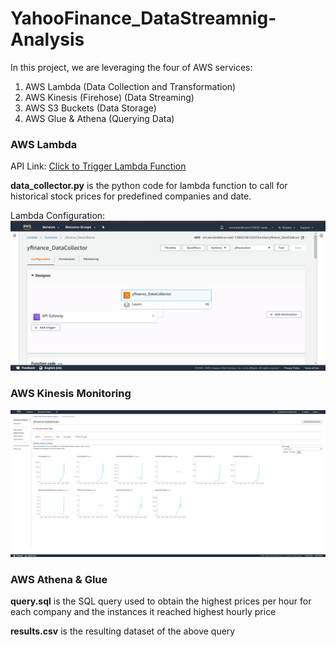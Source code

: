 # YahooFinance_DataStreamnig-Analysis

In this project, we are leveraging the four of AWS services:
1. AWS Lambda (Data Collection and Transformation)
2. AWS Kinesis (Firehose) (Data Streaming)
3. AWS S3 Buckets (Data Storage)
4. AWS Glue & Athena (Querying Data)





### AWS Lambda

API Link: [Click to Trigger Lambda Function](https://l6ziaw192j.execute-api.us-east-1.amazonaws.com/default/yfinance_DataCollector)

**data_collector.py** is the python code for lambda function to call for historical stock prices for predefined companies and date.

Lambda Configuration:
![](Images/LambdaConfig.png)






### AWS Kinesis Monitoring

![](Images/KinesisMonitor.png)







### AWS Athena & Glue

**query.sql** is the SQL query used to obtain the highest prices per hour for each company and the instances it reached highest hourly price

**results.csv** is the resulting dataset of the above query
